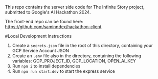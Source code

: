 This repo contains the server side code for The Infinite Story project, submitted to Google's AI Hackathon 2024.

The front-end repo can be found here: https://github.com/saminndex/hackathon-client

#Local Development Instructions

1. Create a `secrets.json` file in the root of this directory, containing your GCP Service Account JSON
2. Create an `.env` file also in the directory, containing the following variables: GCP_PROJECT_ID, GCP_LOCATION, OPEN_AI_KEY
3. Run `npm i` to install dependencies
4. Run `npm run start:dev` to start the express service
